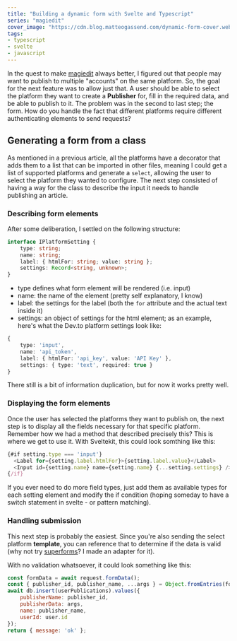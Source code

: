 ```yaml
---
title: "Building a dynamic form with Svelte and Typescript"
series: "magiedit"
cover_image: "https://cdn.blog.matteogassend.com/dynamic-form-cover.webp"
tags:
- typescript
- svelte
- javascript
---
```


In the quest to make [magiedit](https://magiedit.magitools.app) always better, I figured out that people may want to publish to multiple "accounts" on the same platform. So, the goal for the next feature was to allow just that. A user should be able to select the platform they want to create a **Publisher** for, fill in the required data, and be able to publish to it.
The problem was in the second to last step; the form. How do you handle the fact that different platforms require different authenticating elements to send requests?

## Generating a form from a class

As mentioned in a previous article, all the platforms have a decorator that adds them to a list that can be imported in other files, meaning I could get a list of supported platforms and generate a `select`, allowing the user to select the platform they wanted to configure. The next step consisted of having a way for the class to describe the input it needs to handle publishing an article.

### Describing form elements

After some deliberation, I settled on the following structure:

```typescript
interface IPlatformSetting {
	type: string;
	name: string;
	label: { htmlFor: string; value: string };
	settings: Record<string, unknown>;
}
```
- type defines what form element will be rendered (i.e. input)
- name: the name of the element (pretty self explanatory, I know)
- label: the settings for the label (both the `for` attribute and the actual text inside it)
- settings: an object of settings for the html element; as an example, here's what the Dev.to platform settings look like:
```typescript
{
	type: 'input',
	name: 'api_token',
	label: { htmlFor: 'api_key', value: 'API Key' },
	settings: { type: 'text', required: true }
}
```
There still is a bit of information duplication, but for now it works pretty well.

### Displaying the form elements

Once the user has selected the platforms they want to publish on, the next step is to display all the fields necessary for that specific platform. Remember how we had a method that described precisely this? This is where we get to use it.
With Sveltekit, this could look somthing like this:
```js
{#if setting.type === 'input'}
  <Label for={setting.label.htmlFor}>{setting.label.value}</Label>
  <Input id={setting.name} name={setting.name} {...setting.settings} />
{/if}
```
If you ever need to do more field types, just add them as available types for each setting element and modify the if condition (hoping someday to have a switch statement in svelte - or pattern matching).

### Handling submission

This next step is probably the easiest. Since you're also sending the select platform **template**, you can reference that to determine if the data is valid (why not try [superforms](https://superforms.rocks)? I made an adapter for it).

With no validation whatsoever, it could look something like this:
```js
const formData = await request.formData();
const { publisher_id, publisher_name, ...args } = Object.fromEntries(formData);
await db.insert(userPublications).values({
	publisherName: publisher_id,
	publisherData: args,
	name: publisher_name,
	userId: user.id
});
return { message: 'ok' };
```